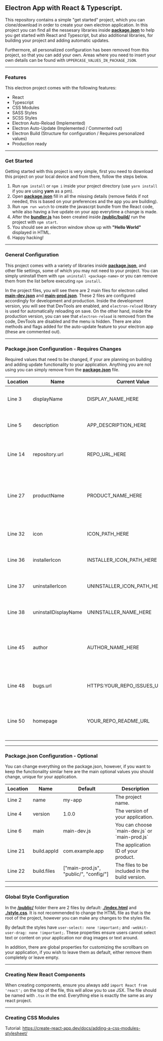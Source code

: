 ## Electron App with React & Typescript.
This repository contains a simple "get started" project, which you can clone/download in order to create your own electron application.
In this project you can find all the nessesary libraries inside <ins>**package.json**</ins> to help you get started with React and Typescript, but also additional libraries, for building your project and adding automatic updates.

Furthermore, all personalized configuration has been removed from this project, so that you can add your own. Areas where you need to insert your own details can be found with `UPPERCASE_VALUES_IN_PACKAGE_JSON`.

---

### Features
This electron project comes with the following features:

- React
- Typescript
- CSS Modules
- SASS Styles
- SCSS Styles
- Electron Auto-Reload (Implemented)
- Electron Auto-Update (Implemented / Commented out)
- Electron Build (Structure for configuration / Requires personalized values)
- Production ready

---

### Get Started
Getting started with this project is very simple, first you need to download this project on your local device and from there, follow the steps below.
1. Run `npm install` or `npm i` inside your project directory (use `yarn install` if you are using **yarn** as a pm).
2. Open <ins>**package.json**</ins> fill in all the missing details (remove fields if not needed, this is based on your preferences and the app you are building).
3. Run `npm run watch` to create the javascrpt bundle from the React code, while also having a live update on your app everytime a change is made.
4. After the <ins>**bundler.js**</ins> has been created inside <ins>**/public/build/**</ins> run the project with `npm start`.
5. You should see an electron window show up with **"Hello World"** displayed in HTML.
6. Happy hacking!

---

### General Configuration
This project comes with a variety of libraries inside <ins>**package.json**</ins>, and other file settings, some of which you may not need to your project. You can simply uninstall them with `npm uninstall <package-name>` or you can remove them from the list before executing `npm install`.

In the project files, you will see there are 2 main files for electron called <ins>**main-dev.json**</ins> and <ins>**main-prod.json**</ins>. These 2 files are configured accordingly for development and production. Inside the development version, you will see that DevTools are enabled, and `electron-reload` library is used for automatically reloading on save. On the other hand, inside the production version, you can see that `electron-reload` is removed from the code, DevTools are disabled and the menu is hidden. There are also methods and flags added for the auto-update feature to your electron app (these are commented out).

---

### Package.json Configuration - Requires Changes
Required values that need to be changed, if your are planning on building and adding update functionality to your application. Anything you are not using you can simply remove from the <ins>**package.json**</ins> file.

<table>
  <thead>
    <tr>
      <th>Location</th>
      <th>Name</th>
      <th>Current Value</th>
      <th>Description</th>
    </tr>
  </thead>
  <tbody>
    <tr>
      <td>Line 3</td>
      <td>displayName</td>
      <td>DISPLAY_NAME_HERE</td>
      <td>The display name of your application.</td>
    </tr>
    <tr>
      <td>Line 5</td>
      <td>description</td>
      <td>APP_DESCRIPTION_HERE</td>
      <td>The description of your application.</td>
    </tr>
    <tr>
      <td>Line 14</td>
      <td>repository.url</td>
      <td>REPO_URL_HERE</td>
      <td>The repository url of your project (e.g. Github)</td>
    </tr>
    <tr>
      <td>Line 27</td>
      <td>productName</td>
      <td>PRODUCT_NAME_HERE</td>
      <td>The name of your product. This name will be displayed as your application.</td>
    </tr>
    <tr>
      <td>Line 32</td>
      <td>icon</td>
      <td>ICON_PATH_HERE</td>
      <td>The location of your application icon.</td>
    </tr>
    <tr>
      <td>Line 36</td>
      <td>installerIcon</td>
      <td>INSTALLER_ICON_PATH_HERE</td>
      <td>The location of your installer icon.</td>
    </tr>
    <tr>
      <td>Line 37</td>
      <td>uninstallerIcon</td>
      <td>UNINSTALLER_ICON_PATH_HERE</td>
      <td>The location of your uninstaller icon.</td>
    </tr>
    <tr>
      <td>Line 38</td>
      <td>uninstallDisplayName</td>
      <td>UNINSTALLER_NAME_HERE</td>
      <td>The name of your application's uninstaller.</td>
    </tr>
    <tr>
      <td>Line 45</td>
      <td>author</td>
      <td>AUTHOR_NAME_HERE</td>
      <td>Your name or your organization name. (e.g. the developer's name)</td>
    </tr>
    <tr>
      <td>Line 48</td>
      <td>bugs.url</td>
      <td>HTTPS:YOUR_REPO_ISSUES_URL_HERE</td>
      <td>The bug URL for your application (e.g. Github Issues)</td>
    </tr>
    <tr>
      <td>Line 50</td>
      <td>homepage</td>
      <td>YOUR_REPO_README_URL</td>
      <td>The homepage of your application (e.g. Github readme.md)</td>
    </tr>
  </tbody>
</table>

---

### Package.json Configuration - Optional
You can change everything on the package.json, however, if you want to keep the functionality similar here are the main optional values you should change, unique for your application.

<table>
  <thead>
    <tr>
      <th>Location</th>
      <th>Name</th>
      <th>Default</th>
      <th>Description</th>
    </tr>
  </thead>
  <tbody>
    <tr>
      <td>Line 2</td>
      <td>name</td>
      <td>my-app</td>
      <td>The project name.</td>
    </tr>
    <tr>
      <td>Line 4</td>
      <td>version</td>
      <td>1.0.0</td>
      <td>The version of your application.</td>
    </tr>
    <tr>
      <td>Line 6</td>
      <td>main</td>
      <td>main-dev.js</td>
      <td>You can choose `main-dev.js` or `main-prod.js`</td>
    </tr>
    <tr>
      <td>Line 21</td>
      <td>build.appId</td>
      <td>com.example.app</td>
      <td>The application ID of your product.</td>
    </tr>
    <tr>
      <td>Line 22</td>
      <td>build.files</td>
      <td>["main-prod.js", "public/", "config/"]</td>
      <td>The files to be included in the build version.</td>
    </tr>
  </tbody>
</table>

---

### Global Style Configuration
In the <ins>**/public/**</ins> folder there are 2 files by default: <ins>**./index.html**</ins> and <ins>**./style.css**</ins>. It is not recommended to change the HTML file as that is the root of the project, however you can make any changes to the styles file.

By default the styles have `user-select: none !important;` and `-webkit-user-drag: none !important;`. These properties ensure users cannot select text or content on your application nor drag images or text around.

In addition, there are global properties for customizing the scrollbars on your application, if you wish to leave them as default, either remove them completely or leave empty.

---

### Creating New React Components
When creating components, ensure you always add `import React from 'react';` on the top of the file, this will allow you to use JSX. The file should be named with `.tsx` in the end. Everything else is exactly the same as any react project.

---

### Creating CSS Modules
Tutorial: https://create-react-app.dev/docs/adding-a-css-modules-stylesheet/
